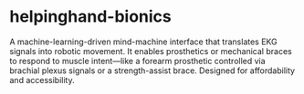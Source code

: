 # helpinghand-bionics
A machine-learning-driven mind-machine interface that translates EKG signals into robotic movement. It enables prosthetics or mechanical braces to respond to muscle intent—like a forearm prosthetic controlled via brachial plexus signals or a strength-assist brace. Designed for affordability and accessibility.
